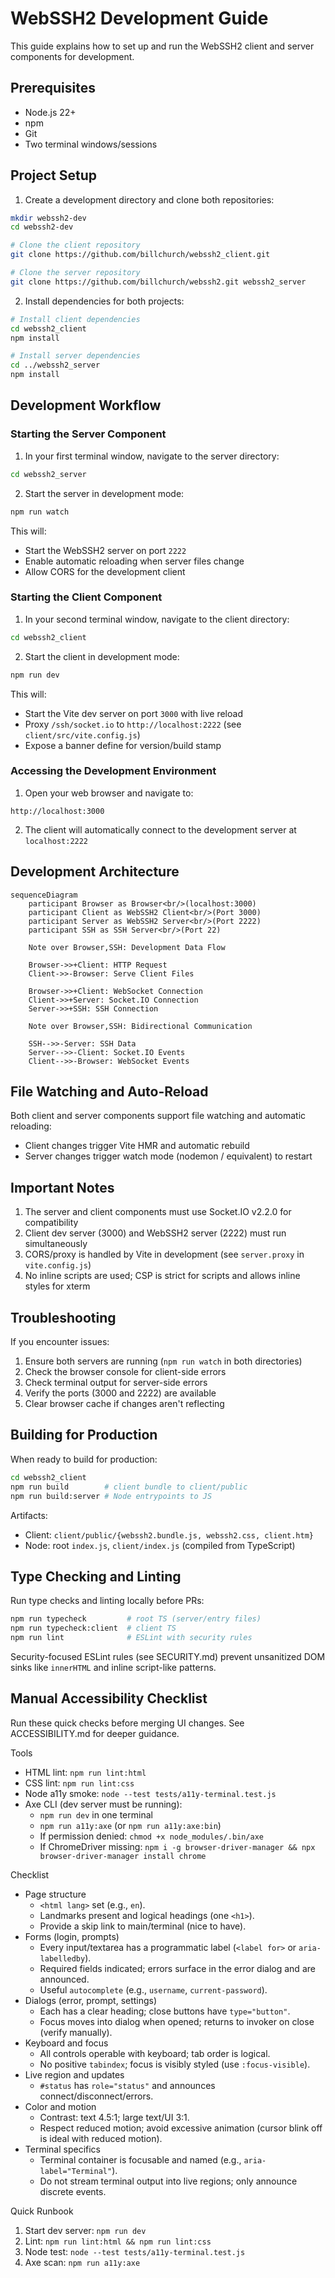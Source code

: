 # WebSSH2 Development Guide

This guide explains how to set up and run the WebSSH2 client and server components for development.

## Prerequisites

- Node.js 22+
- npm
- Git
- Two terminal windows/sessions

## Project Setup

1. Create a development directory and clone both repositories:

```bash
mkdir webssh2-dev
cd webssh2-dev

# Clone the client repository
git clone https://github.com/billchurch/webssh2_client.git

# Clone the server repository
git clone https://github.com/billchurch/webssh2.git webssh2_server
```

2. Install dependencies for both projects:

```bash
# Install client dependencies
cd webssh2_client
npm install

# Install server dependencies
cd ../webssh2_server
npm install
```

## Development Workflow

### Starting the Server Component

1. In your first terminal window, navigate to the server directory:

```bash
cd webssh2_server
```

2. Start the server in development mode:

```bash
npm run watch
```

This will:

- Start the WebSSH2 server on port `2222`
- Enable automatic reloading when server files change
- Allow CORS for the development client

### Starting the Client Component

1. In your second terminal window, navigate to the client directory:

```bash
cd webssh2_client
```

2. Start the client in development mode:

```bash
npm run dev
```

This will:

- Start the Vite dev server on port `3000` with live reload
- Proxy `/ssh/socket.io` to `http://localhost:2222` (see `client/src/vite.config.js`)
- Expose a banner define for version/build stamp

### Accessing the Development Environment

1. Open your web browser and navigate to:

```
http://localhost:3000
```

2. The client will automatically connect to the development server at `localhost:2222`

## Development Architecture

```mermaid
sequenceDiagram
    participant Browser as Browser<br/>(localhost:3000)
    participant Client as WebSSH2 Client<br/>(Port 3000)
    participant Server as WebSSH2 Server<br/>(Port 2222)
    participant SSH as SSH Server<br/>(Port 22)

    Note over Browser,SSH: Development Data Flow

    Browser->>+Client: HTTP Request
    Client->>-Browser: Serve Client Files

    Browser->>+Client: WebSocket Connection
    Client->>+Server: Socket.IO Connection
    Server->>+SSH: SSH Connection

    Note over Browser,SSH: Bidirectional Communication

    SSH-->>-Server: SSH Data
    Server-->>-Client: Socket.IO Events
    Client-->>-Browser: WebSocket Events
```

## File Watching and Auto-Reload

Both client and server components support file watching and automatic reloading:

- Client changes trigger Vite HMR and automatic rebuild
- Server changes trigger watch mode (nodemon / equivalent) to restart

## Important Notes

1. The server and client components must use Socket.IO v2.2.0 for compatibility
2. Client dev server (3000) and WebSSH2 server (2222) must run simultaneously
3. CORS/proxy is handled by Vite in development (see `server.proxy` in `vite.config.js`)
4. No inline scripts are used; CSP is strict for scripts and allows inline styles for xterm

## Troubleshooting

If you encounter issues:

1. Ensure both servers are running (`npm run watch` in both directories)
2. Check the browser console for client-side errors
3. Check terminal output for server-side errors
4. Verify the ports (3000 and 2222) are available
5. Clear browser cache if changes aren't reflecting

## Building for Production

When ready to build for production:

```bash
cd webssh2_client
npm run build        # client bundle to client/public
npm run build:server # Node entrypoints to JS
```

Artifacts:

- Client: `client/public/{webssh2.bundle.js, webssh2.css, client.htm}`
- Node: root `index.js`, `client/index.js` (compiled from TypeScript)

## Type Checking and Linting

Run type checks and linting locally before PRs:

```bash
npm run typecheck         # root TS (server/entry files)
npm run typecheck:client  # client TS
npm run lint              # ESLint with security rules
```

Security-focused ESLint rules (see SECURITY.md) prevent unsanitized DOM sinks like `innerHTML` and inline script-like patterns.

## Manual Accessibility Checklist

Run these quick checks before merging UI changes. See ACCESSIBILITY.md for deeper guidance.

Tools

- HTML lint: `npm run lint:html`
- CSS lint: `npm run lint:css`
- Node a11y smoke: `node --test tests/a11y-terminal.test.js`
- Axe CLI (dev server must be running):
  - `npm run dev` in one terminal
  - `npm run a11y:axe` (or `npm run a11y:axe:bin`)
  - If permission denied: `chmod +x node_modules/.bin/axe`
  - If ChromeDriver missing: `npm i -g browser-driver-manager && npx browser-driver-manager install chrome`

Checklist

- Page structure
  - `<html lang>` set (e.g., `en`).
  - Landmarks present and logical headings (one `<h1>`).
  - Provide a skip link to main/terminal (nice to have).
- Forms (login, prompts)
  - Every input/textarea has a programmatic label (`<label for>` or `aria-labelledby`).
  - Required fields indicated; errors surface in the error dialog and are announced.
  - Useful `autocomplete` (e.g., `username`, `current-password`).
- Dialogs (error, prompt, settings)
  - Each has a clear heading; close buttons have `type="button"`.
  - Focus moves into dialog when opened; returns to invoker on close (verify manually).
- Keyboard and focus
  - All controls operable with keyboard; tab order is logical.
  - No positive `tabindex`; focus is visibly styled (use `:focus-visible`).
- Live region and updates
  - `#status` has `role="status"` and announces connect/disconnect/errors.
- Color and motion
  - Contrast: text 4.5:1; large text/UI 3:1.
  - Respect reduced motion; avoid excessive animation (cursor blink off is ideal with reduced motion).
- Terminal specifics
  - Terminal container is focusable and named (e.g., `aria-label="Terminal"`).
  - Do not stream terminal output into live regions; only announce discrete events.

Quick Runbook

1) Start dev server: `npm run dev`
2) Lint: `npm run lint:html && npm run lint:css`
3) Node test: `node --test tests/a11y-terminal.test.js`
4) Axe scan: `npm run a11y:axe`
